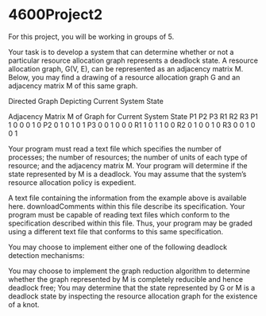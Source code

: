 # 4600Project2
For this project, you will be working in groups of 5.

Your task is to develop a system that can determine whether or not a particular resource allocation graph represents a deadlock state. A resource allocation graph, G(V, E), can be represented as an adjacency matrix M. Below, you may find a drawing of a resource allocation graph G and an adjacency matrix M of this same graph.

Directed Graph Depicting Current System State  

Adjacency Matrix M of Graph for Current System State
P1	P2	P3	R1	R2	R3
P1	1	0	0	0	1	0
P2	0	1	0	1	0	1
P3	0	0	1	0	0	0
R1	1	0	1	1	0	0
R2	0	1	0	0	1	0
R3	0	0	1	0	0	1
 

Your program must read a text file which specifies the number of processes; the number of resources; the number of units of each type of resource; and the adjacency matrix M. Your program will determine if the state represented by M is a deadlock. You may assume that the system’s resource allocation policy is expedient.

A text file containing the information from the example above is available here.  downloadComments within this file describe its specification. Your program must be capable of reading text files which conform to the specification described within this file. Thus, your program may be graded using a different text file that conforms to this same specification.

You may choose to implement either one of the following deadlock detection mechanisms:

You may choose to implement the graph reduction algorithm to determine whether the graph represented by M is completely reducible and hence  deadlock free;
You may determine that the state represented by G or M is a deadlock state by inspecting the resource allocation graph for the existence of a knot. 
